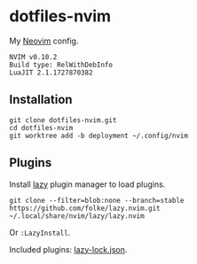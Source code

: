 # dotfiles-nvim

My [Neovim](https://neovim.io/) config.

    NVIM v0.10.2
    Build type: RelWithDebInfo
    LuaJIT 2.1.1727870382

## Installation

    git clone dotfiles-nvim.git
    cd dotfiles-nvim
    git worktree add -b deployment ~/.config/nvim

## Plugins

Install [lazy](https://github.com/folke/lazy.nvim) plugin manager to load
plugins.

    git clone --filter=blob:none --branch=stable https://github.com/folke/lazy.nvim.git ~/.local/share/nvim/lazy/lazy.nvim

Or `:LazyInstall`.

Included plugins: [lazy-lock.json](lazy-lock.json).
